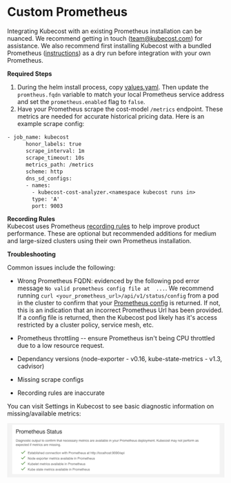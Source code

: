# Custom Prometheus

Integrating Kubecost with an existing Prometheus installation can be nuanced. We recommend getting in touch (team@kubecost.com) for assistance. We also recommend first installing Kubecost with a bundled Prometheus ([instructions](http://kubecost.com/install)) as a dry run before integration with your own Prometheus.  

__Required Steps__

1. During the helm install process, copy [values.yaml](https://github.com/kubecost/cost-analyzer-helm-chart/blob/master/cost-analyzer/values.yaml). Then update the `promtheus.fqdn` variable to match your local Prometheus service address and set the `prometheus.enabled` flag to `false`.
2. <a name="scrape-configs"></a>Have your Prometheus scrape the cost-model `/metrics` endpoint. These metrics are needed for accurate historical pricing data. Here is an example scrape config:

```
- job_name: kubecost
      honor_labels: true
      scrape_interval: 1m
      scrape_timeout: 10s
      metrics_path: /metrics
      scheme: http
      dns_sd_configs:
      - names:
        - kubecost-cost-analyzer.<namespace kubecost runs in>
        type: 'A'
        port: 9003
```  

<a name="recording-rules"></a>__Recording Rules__  
Kubecost uses Prometheus [recording rules](https://github.com/kubecost/cost-analyzer-helm-chart/blob/master/cost-analyzer/values.yaml#L62) to help improve product performance. These are optional but recommended additions for medium and large-sized clusters using their own Prometheus installation.

<a name="troubleshoot"></a>__Troubleshooting__

Common issues include the following: 

* Wrong Prometheus FQDN: evidenced by the following pod error message `No valid prometheus config file at  ...`. We recommend running `curl <your_prometheus_url>/api/v1/status/config` from a pod in the cluster to confirm that your [Prometheus config](https://prometheus.io/docs/prometheus/latest/configuration/configuration/#configuration-file) is returned. If not, this is an indication that an incorrect Prometheus Url has been provided. If a config file is returned, then the Kubecost pod likely has it's access restricted by a cluster policy, service mesh, etc. 

* Prometheus throttling -- ensure Prometheus isn't being CPU throttled due to a low resource request.

* Dependancy versions (node-exporter - v0.16, kube-state-metrics - v1.3, cadvisor)

* Missing scrape configs

* Recording rules are inaccurate

You can visit Settings in Kubecost to see basic diagnostic information on missing/available metrics:

![Prometheus status diagnostic](/prom-status.png)
